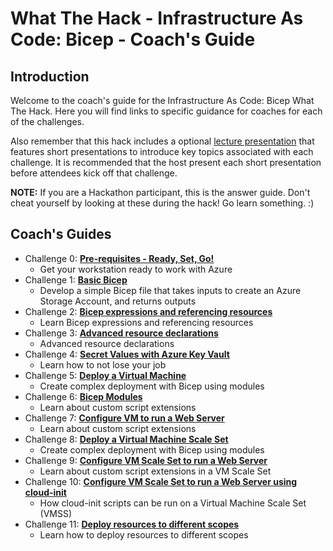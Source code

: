 # What The Hack - Infrastructure As Code: Bicep - Coach's Guide

## Introduction
Welcome to the coach's guide for the Infrastructure As Code: Bicep What The Hack. Here you will find links to specific guidance for coaches for each of the challenges.

Also remember that this hack includes a optional [lecture presentation](WTH-IaC-Bicep-Lectures.pptx) that features short presentations to introduce key topics associated with each challenge. It is recommended that the host present each short presentation before attendees kick off that challenge.

**NOTE:** If you are a Hackathon participant, this is the answer guide.  Don't cheat yourself by looking at these during the hack!  Go learn something. :)

## Coach's Guides
- Challenge 0: **[Pre-requisites - Ready, Set, Go!](Solution-00.md)**
   - Get your workstation ready to work with Azure
- Challenge 1: **[Basic Bicep](Solution-01.md)**
   - Develop a simple Bicep file that takes inputs to create an Azure Storage Account, and returns outputs
- Challenge 2: **[Bicep expressions and referencing resources](Solution-02.md)**
   - Learn Bicep expressions and referencing resources
- Challenge 3: **[Advanced resource declarations](Solution-03.md)**
   - Advanced resource declarations
- Challenge 4: **[Secret Values with Azure Key Vault](Solution-04.md)**
   - Learn how to not lose your job
- Challenge 5: **[Deploy a Virtual Machine](Solution-05.md)**
   - Create complex deployment with Bicep using modules
- Challenge 6: **[Bicep Modules](Solution-06.md)**
   - Learn about custom script extensions
- Challenge 7: **[Configure VM to run a Web Server](Solution-07.md)**
   - Learn about custom script extensions
- Challenge 8: **[Deploy a Virtual Machine Scale Set](Solution-08.md)**
   - Create complex deployment with Bicep using modules
- Challenge 9: **[Configure VM Scale Set to run a Web Server](Solution-09.md)**
   - Learn about custom script extensions in a VM Scale Set
- Challenge 10: **[Configure VM Scale Set to run a Web Server using cloud-init](Solution-10.md)**
   - How cloud-init scripts can be run on a Virtual Machine Scale Set (VMSS)
- Challenge 11: **[Deploy resources to different scopes](Solution-11.md)**
   - Learn how to deploy resources to different scopes